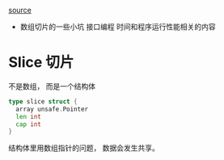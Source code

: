 [source](https://time.geekbang.org/column/article/330178)

- 数组切片的一些小坑 接口编程 时间和程序运行性能相关的内容

# Slice 切片  
  不是数组， 而是一个结构体

  ```go
  type slice struct {
    array unsafe.Pointer
    len int
    cap int
  }
  ```
  结构体里用数组指针的问题， 数据会发生共享。
